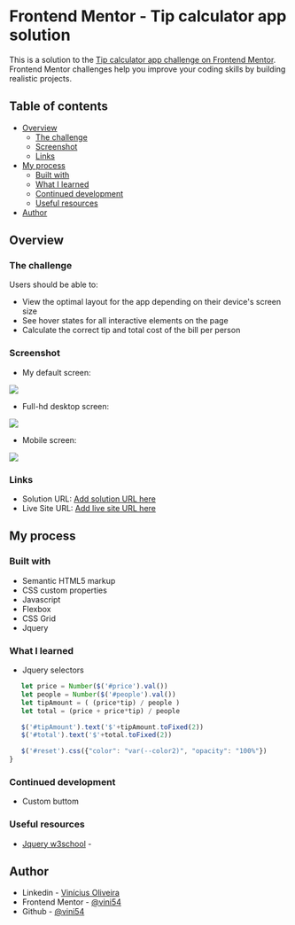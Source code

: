 # Frontend Mentor - Tip calculator app solution

This is a solution to the [Tip calculator app challenge on Frontend Mentor](https://www.frontendmentor.io/challenges/tip-calculator-app-ugJNGbJUX). Frontend Mentor challenges help you improve your coding skills by building realistic projects.

## Table of contents

- [Overview](#overview)
  - [The challenge](#the-challenge)
  - [Screenshot](#screenshot)
  - [Links](#links)
- [My process](#my-process)
  - [Built with](#built-with)
  - [What I learned](#what-i-learned)
  - [Continued development](#continued-development)
  - [Useful resources](#useful-resources)
- [Author](#author)

## Overview

### The challenge

Users should be able to:

- View the optimal layout for the app depending on their device's screen size
- See hover states for all interactive elements on the page
- Calculate the correct tip and total cost of the bill per person

### Screenshot

- My default screen:

![](./screenshot.jpg)

- Full-hd desktop screen:

![](./screenshot.jpg)

- Mobile screen:

![](./screenshot.jpg)

### Links

- Solution URL: [Add solution URL here](https://your-solution-url.com)
- Live Site URL: [Add live site URL here](https://your-live-site-url.com)

## My process

### Built with

- Semantic HTML5 markup
- CSS custom properties
- Javascript
- Flexbox
- CSS Grid
- Jquery

### What I learned


- Jquery selectors
```js
   let price = Number($('#price').val())
   let people = Number($('#people').val())
   let tipAmount = ( (price*tip) / people )
   let total = (price + price*tip) / people

   $('#tipAmount').text('$'+tipAmount.toFixed(2))
   $('#total').text('$'+total.toFixed(2))

   $('#reset').css({"color": "var(--color2)", "opacity": "100%"})
}
```

### Continued development

- Custom buttom

### Useful resources

- [Jquery w3school](https://www.w3schools.com/jquery/default.asp) - 

## Author

- Linkedin - [Vinícius Oliveira](https://www.linkedin.com/in/vin%C3%ADcius-oliveira-b3480a218/)
- Frontend Mentor - [@vini54](https://www.frontendmentor.io/profile/https://github.com/vini54)
- Github - [@vini54](https://github.com/vini54)